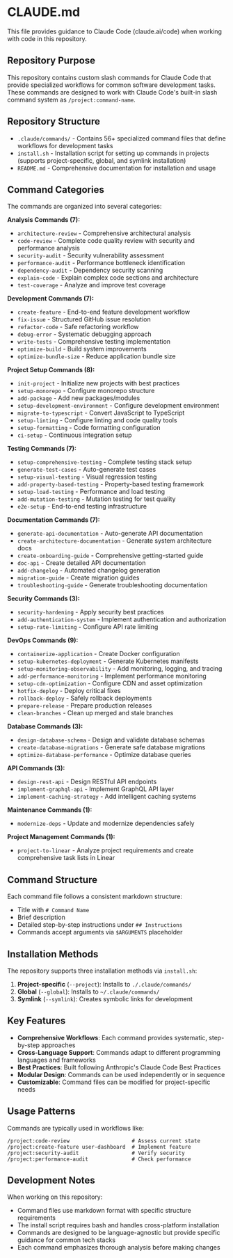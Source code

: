 # CLAUDE.md

This file provides guidance to Claude Code (claude.ai/code) when working with code in this repository.

## Repository Purpose

This repository contains custom slash commands for Claude Code that provide specialized workflows for common software development tasks. These commands are designed to work with Claude Code's built-in slash command system as `/project:command-name`.

## Repository Structure

- `.claude/commands/` - Contains 56+ specialized command files that define workflows for development tasks
- `install.sh` - Installation script for setting up commands in projects (supports project-specific, global, and symlink installation)
- `README.md` - Comprehensive documentation for installation and usage

## Command Categories

The commands are organized into several categories:

**Analysis Commands (7):**
- `architecture-review` - Comprehensive architectural analysis
- `code-review` - Complete code quality review with security and performance analysis  
- `security-audit` - Security vulnerability assessment
- `performance-audit` - Performance bottleneck identification
- `dependency-audit` - Dependency security scanning
- `explain-code` - Explain complex code sections and architecture
- `test-coverage` - Analyze and improve test coverage

**Development Commands (7):**
- `create-feature` - End-to-end feature development workflow
- `fix-issue` - Structured GitHub issue resolution
- `refactor-code` - Safe refactoring workflow
- `debug-error` - Systematic debugging approach
- `write-tests` - Comprehensive testing implementation
- `optimize-build` - Build system improvements
- `optimize-bundle-size` - Reduce application bundle size

**Project Setup Commands (8):**
- `init-project` - Initialize new projects with best practices
- `setup-monorepo` - Configure monorepo structure
- `add-package` - Add new packages/modules
- `setup-development-environment` - Configure development environment
- `migrate-to-typescript` - Convert JavaScript to TypeScript
- `setup-linting` - Configure linting and code quality tools
- `setup-formatting` - Code formatting configuration
- `ci-setup` - Continuous integration setup

**Testing Commands (7):**
- `setup-comprehensive-testing` - Complete testing stack setup
- `generate-test-cases` - Auto-generate test cases
- `setup-visual-testing` - Visual regression testing
- `add-property-based-testing` - Property-based testing framework
- `setup-load-testing` - Performance and load testing
- `add-mutation-testing` - Mutation testing for test quality
- `e2e-setup` - End-to-end testing infrastructure

**Documentation Commands (7):**
- `generate-api-documentation` - Auto-generate API documentation
- `create-architecture-documentation` - Generate system architecture docs
- `create-onboarding-guide` - Comprehensive getting-started guide
- `doc-api` - Create detailed API documentation
- `add-changelog` - Automated changelog generation
- `migration-guide` - Create migration guides
- `troubleshooting-guide` - Generate troubleshooting documentation

**Security Commands (3):**
- `security-hardening` - Apply security best practices
- `add-authentication-system` - Implement authentication and authorization
- `setup-rate-limiting` - Configure API rate limiting

**DevOps Commands (9):**
- `containerize-application` - Create Docker configuration
- `setup-kubernetes-deployment` - Generate Kubernetes manifests
- `setup-monitoring-observability` - Add monitoring, logging, and tracing
- `add-performance-monitoring` - Implement performance monitoring
- `setup-cdn-optimization` - Configure CDN and asset optimization
- `hotfix-deploy` - Deploy critical fixes
- `rollback-deploy` - Safely rollback deployments
- `prepare-release` - Prepare production releases
- `clean-branches` - Clean up merged and stale branches

**Database Commands (3):**
- `design-database-schema` - Design and validate database schemas
- `create-database-migrations` - Generate safe database migrations
- `optimize-database-performance` - Optimize database queries

**API Commands (3):**
- `design-rest-api` - Design RESTful API endpoints
- `implement-graphql-api` - Implement GraphQL API layer
- `implement-caching-strategy` - Add intelligent caching systems

**Maintenance Commands (1):**
- `modernize-deps` - Update and modernize dependencies safely

**Project Management Commands (1):**
- `project-to-linear` - Analyze project requirements and create comprehensive task lists in Linear

## Command Structure

Each command file follows a consistent markdown structure:
- Title with `# Command Name`
- Brief description
- Detailed step-by-step instructions under `## Instructions`
- Commands accept arguments via `$ARGUMENTS` placeholder

## Installation Methods

The repository supports three installation methods via `install.sh`:
1. **Project-specific** (`--project`): Installs to `./.claude/commands/`
2. **Global** (`--global`): Installs to `~/.claude/commands/`
3. **Symlink** (`--symlink`): Creates symbolic links for development

## Key Features

- **Comprehensive Workflows**: Each command provides systematic, step-by-step approaches
- **Cross-Language Support**: Commands adapt to different programming languages and frameworks
- **Best Practices**: Built following Anthropic's Claude Code Best Practices
- **Modular Design**: Commands can be used independently or in sequence
- **Customizable**: Command files can be modified for project-specific needs

## Usage Patterns

Commands are typically used in workflows like:
```
/project:code-review                    # Assess current state
/project:create-feature user-dashboard  # Implement feature
/project:security-audit                 # Verify security
/project:performance-audit              # Check performance
```

## Development Notes

When working on this repository:
- Command files use markdown format with specific structure requirements
- The install script requires bash and handles cross-platform installation
- Commands are designed to be language-agnostic but provide specific guidance for common tech stacks
- Each command emphasizes thorough analysis before making changes